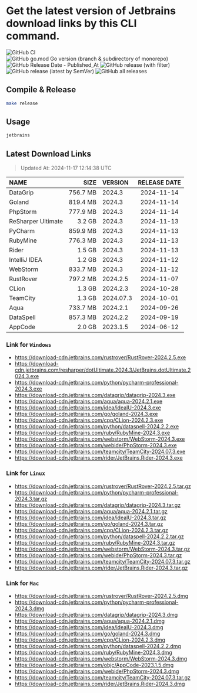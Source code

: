 # Get the latest version of Jetbrains download links by this CLI command.

![GitHub CI](https://github.com/designinlife/jetbrains/actions/workflows/ci.yml/badge.svg)
![GitHub go.mod Go version (branch & subdirectory of monorepo)](https://img.shields.io/github/go-mod/go-version/designinlife/jetbrains/master)
![GitHub Release Date - Published_At](https://img.shields.io/github/release-date/designinlife/jetbrains)
![GitHub release (with filter)](https://img.shields.io/github/v/release/designinlife/jetbrains)
![GitHub release (latest by SemVer)](https://img.shields.io/github/downloads/designinlife/jetbrains/v1.1.10/total)
![GitHub all releases](https://img.shields.io/github/downloads/designinlife/jetbrains/total)

## Compile & Release

```bash
make release
```

## Usage

```bash
jetbrains
```

## Latest Download Links

> Updated At: 2024-11-17 12:14:38 UTC

| NAME | SIZE | VERSION | RELEASE DATE |
| :-- | --: | :-- | :--: |
| DataGrip | 756.7 MB | 2024.3 | 2024-11-14 |
| Goland | 819.4 MB | 2024.3 | 2024-11-14 |
| PhpStorm | 777.9 MB | 2024.3 | 2024-11-14 |
| ReSharper Ultimate | 3.2 GB | 2024.3 | 2024-11-13 |
| PyCharm | 859.9 MB | 2024.3 | 2024-11-13 |
| RubyMine | 776.3 MB | 2024.3 | 2024-11-13 |
| Rider | 1.5 GB | 2024.3 | 2024-11-13 |
| IntelliJ IDEA | 1.2 GB | 2024.3 | 2024-11-12 |
| WebStorm | 833.7 MB | 2024.3 | 2024-11-12 |
| RustRover | 797.2 MB | 2024.2.5 | 2024-11-07 |
| CLion | 1.3 GB | 2024.2.3 | 2024-10-28 |
| TeamCity | 1.3 GB | 2024.07.3 | 2024-10-01 |
| Aqua | 733.7 MB | 2024.2.1 | 2024-09-26 |
| DataSpell | 857.3 MB | 2024.2.2 | 2024-09-19 |
| AppCode | 2.0 GB | 2023.1.5 | 2024-06-12 |

### Link for `Windows`

* <https://download-cdn.jetbrains.com/rustrover/RustRover-2024.2.5.exe>
* <https://download-cdn.jetbrains.com/resharper/dotUltimate.2024.3/JetBrains.dotUltimate.2024.3.exe>
* <https://download-cdn.jetbrains.com/python/pycharm-professional-2024.3.exe>
* <https://download-cdn.jetbrains.com/datagrip/datagrip-2024.3.exe>
* <https://download-cdn.jetbrains.com/aqua/aqua-2024.2.1.exe>
* <https://download-cdn.jetbrains.com/idea/ideaIU-2024.3.exe>
* <https://download-cdn.jetbrains.com/go/goland-2024.3.exe>
* <https://download-cdn.jetbrains.com/cpp/CLion-2024.2.3.exe>
* <https://download-cdn.jetbrains.com/python/dataspell-2024.2.2.exe>
* <https://download-cdn.jetbrains.com/ruby/RubyMine-2024.3.exe>
* <https://download-cdn.jetbrains.com/webstorm/WebStorm-2024.3.exe>
* <https://download-cdn.jetbrains.com/webide/PhpStorm-2024.3.exe>
* <https://download-cdn.jetbrains.com/teamcity/TeamCity-2024.07.3.exe>
* <https://download-cdn.jetbrains.com/rider/JetBrains.Rider-2024.3.exe>

### Link for `Linux`

* <https://download-cdn.jetbrains.com/rustrover/RustRover-2024.2.5.tar.gz>
* <https://download-cdn.jetbrains.com/python/pycharm-professional-2024.3.tar.gz>
* <https://download-cdn.jetbrains.com/datagrip/datagrip-2024.3.tar.gz>
* <https://download-cdn.jetbrains.com/aqua/aqua-2024.2.1.tar.gz>
* <https://download-cdn.jetbrains.com/idea/ideaIU-2024.3.tar.gz>
* <https://download-cdn.jetbrains.com/go/goland-2024.3.tar.gz>
* <https://download-cdn.jetbrains.com/cpp/CLion-2024.2.3.tar.gz>
* <https://download-cdn.jetbrains.com/python/dataspell-2024.2.2.tar.gz>
* <https://download-cdn.jetbrains.com/ruby/RubyMine-2024.3.tar.gz>
* <https://download-cdn.jetbrains.com/webstorm/WebStorm-2024.3.tar.gz>
* <https://download-cdn.jetbrains.com/webide/PhpStorm-2024.3.tar.gz>
* <https://download-cdn.jetbrains.com/teamcity/TeamCity-2024.07.3.tar.gz>
* <https://download-cdn.jetbrains.com/rider/JetBrains.Rider-2024.3.tar.gz>

### Link for `Mac`

* <https://download-cdn.jetbrains.com/rustrover/RustRover-2024.2.5.dmg>
* <https://download-cdn.jetbrains.com/python/pycharm-professional-2024.3.dmg>
* <https://download-cdn.jetbrains.com/datagrip/datagrip-2024.3.dmg>
* <https://download-cdn.jetbrains.com/aqua/aqua-2024.2.1.dmg>
* <https://download-cdn.jetbrains.com/idea/ideaIU-2024.3.dmg>
* <https://download-cdn.jetbrains.com/go/goland-2024.3.dmg>
* <https://download-cdn.jetbrains.com/cpp/CLion-2024.2.3.dmg>
* <https://download-cdn.jetbrains.com/python/dataspell-2024.2.2.dmg>
* <https://download-cdn.jetbrains.com/ruby/RubyMine-2024.3.dmg>
* <https://download-cdn.jetbrains.com/webstorm/WebStorm-2024.3.dmg>
* <https://download-cdn.jetbrains.com/objc/AppCode-2023.1.5.dmg>
* <https://download-cdn.jetbrains.com/webide/PhpStorm-2024.3.dmg>
* <https://download-cdn.jetbrains.com/teamcity/TeamCity-2024.07.3.tar.gz>
* <https://download-cdn.jetbrains.com/rider/JetBrains.Rider-2024.3.dmg>
